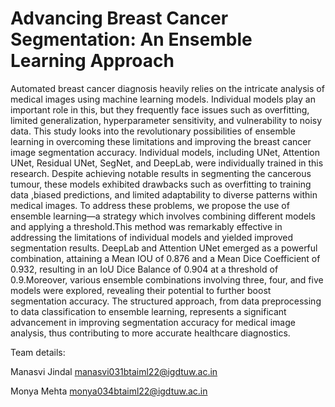 # Advancing Breast Cancer Segmentation: An Ensemble Learning Approach

Automated breast cancer diagnosis heavily relies on the intricate analysis of medical images using machine learning models. Individual models play an important
role in this, but they frequently face issues such as overfitting, limited generalization, hyperparameter sensitivity, and vulnerability to noisy data. This study looks
into the revolutionary possibilities of ensemble learning in overcoming these limitations and improving the breast cancer image segmentation accuracy. Individual
models, including UNet, Attention UNet, Residual UNet, SegNet, and DeepLab,
were individually trained in this research. Despite achieving notable results in
segmenting the cancerous tumour, these models exhibited drawbacks such as overfitting to training data ,biased predictions, and limited adaptability to diverse
patterns within medical images. To address these problems, we propose the use
of ensemble learning—a strategy which involves combining different models and
applying a threshold.This method was remarkably effective in addressing the limitations of individual models and yielded improved segmentation results. DeepLab
and Attention UNet emerged as a powerful combination, attaining a Mean IOU
of 0.876 and a Mean Dice Coefficient of 0.932, resulting in an IoU Dice Balance
of 0.904 at a threshold of 0.9.Moreover, various ensemble combinations involving
three, four, and five models were explored, revealing their potential to further
boost segmentation accuracy. The structured approach, from data preprocessing
to data classification to ensemble learning, represents a significant advancement in
improving segmentation accuracy for medical image analysis, thus contributing to
more accurate healthcare diagnostics.

Team details:

Manasvi Jindal
manasvi031btaiml22@igdtuw.ac.in

Monya Mehta
monya034btaiml22@igdtuw.ac.in
